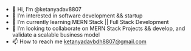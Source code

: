 - 👋 Hi, I’m @ketanyadav8807
- 👀 I’m interested in software development && startup 
- 🌱 I’m currently learning MERN Stack || Full Stack Development
- 💞️ I’m looking to collaborate on MERN Stack Projects && develop, and validate a scalable business model
- 📫 How to reach me ketanyadavbdh8807@gmail.com

<!---
ketanyadav8807/ketanyadav8807 is a ✨ special ✨ repository because its `README.md` (this file) appears on your GitHub profile.
You can click the Preview link to take a look at your changes.
--->
